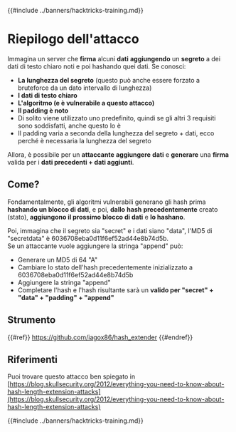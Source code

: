 {{#include ../banners/hacktricks-training.md}}

# Riepilogo dell'attacco

Immagina un server che **firma** alcuni **dati** **aggiungendo** un **segreto** a dei dati di testo chiaro noti e poi hashando quei dati. Se conosci:

- **La lunghezza del segreto** (questo può anche essere forzato a bruteforce da un dato intervallo di lunghezza)
- **I dati di testo chiaro**
- **L'algoritmo (e è vulnerabile a questo attacco)**
- **Il padding è noto**
- Di solito viene utilizzato uno predefinito, quindi se gli altri 3 requisiti sono soddisfatti, anche questo lo è
- Il padding varia a seconda della lunghezza del segreto + dati, ecco perché è necessaria la lunghezza del segreto

Allora, è possibile per un **attaccante** **aggiungere** **dati** e **generare** una **firma** valida per i **dati precedenti + dati aggiunti**.

## Come?

Fondamentalmente, gli algoritmi vulnerabili generano gli hash prima **hashando un blocco di dati**, e poi, **dallo** **hash** **precedentemente** creato (stato), **aggiungono il prossimo blocco di dati** e **lo hashano**.

Poi, immagina che il segreto sia "secret" e i dati siano "data", l'MD5 di "secretdata" è 6036708eba0d11f6ef52ad44e8b74d5b.\
Se un attaccante vuole aggiungere la stringa "append" può:

- Generare un MD5 di 64 "A"
- Cambiare lo stato dell'hash precedentemente inizializzato a 6036708eba0d11f6ef52ad44e8b74d5b
- Aggiungere la stringa "append"
- Completare l'hash e l'hash risultante sarà un **valido per "secret" + "data" + "padding" + "append"**

## **Strumento**

{{#ref}}
https://github.com/iagox86/hash_extender
{{#endref}}

## Riferimenti

Puoi trovare questo attacco ben spiegato in [https://blog.skullsecurity.org/2012/everything-you-need-to-know-about-hash-length-extension-attacks](https://blog.skullsecurity.org/2012/everything-you-need-to-know-about-hash-length-extension-attacks)

{{#include ../banners/hacktricks-training.md}}
